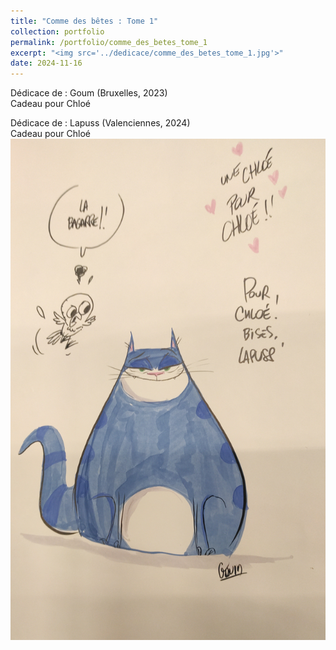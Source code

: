 ```yaml
---
title: "Comme des bêtes : Tome 1"
collection: portfolio
permalink: /portfolio/comme_des_betes_tome_1
excerpt: "<img src='../dedicace/comme_des_betes_tome_1.jpg'>"
date: 2024-11-16
---
```


Dédicace de : Goum (Bruxelles, 2023)<br>Cadeau pour Chloé

Dédicace de : Lapuss (Valenciennes, 2024)<br>Cadeau pour Chloé
<img src='../dedicace/comme_des_betes_tome_1.jpg'>